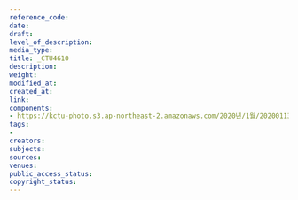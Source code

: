 ```yaml
---
reference_code: 
date: 
draft: 
level_of_description: 
media_type: 
title: _CTU4610
description: 
weight: 
modified_at: 
created_at: 
link: 
components:
- https://kctu-photo.s3.ap-northeast-2.amazonaws.com/2020년/1월/20200113_민주당+전혜숙+의원실+톨게이트+노동자+강제+퇴거+집행+규탄+기자회견/_CTU4610.jpg
tags:
- 
creators: 
subjects: 
sources: 
venues: 
public_access_status: 
copyright_status: 
---
```

